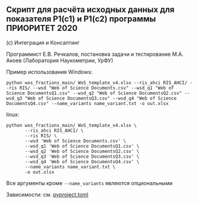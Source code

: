 ## Скрипт для расчёта исходных данных для показателя Р1(с1) и Р1(с2) программы ПРИОРИТЕТ 2020

(с) Интеграция и Консалтинг 

Программист Е.В. Речкалов, постановка задачи и тестирование М.А. Акоев (Лаборатория Наукометрии, УрФУ)



Пример использования Windows:
```
python wos_fractions_main/ WoS_template_v4.xlsx --ris_ahci RIS_AHCI/ --ris RIS/ --wsd "Web of Science Documents.csv" --wsd_q1 "Web of Science DocumentsQ1.csv" --wsd_q2 "Web of Science DocumentsQ2.csv" --wsd_q3 "Web of Science DocumentsQ3.csv" --wsd_q4 "Web of Science DocumentsQ4.csv" --name_variants name_variant.txt -o out.xlsx
```

 linux:
```
python wos_fractions_main/ WoS_template_v4.xlsx \
       --ris_ahci RIS_AHCI/ \
       --ris RIS/ \
       --wsd 'Web of Science Documents.csv' \
       --wsd_q1 'Web of Science DocumentsQ1.csv' \
       --wsd_q2 'Web of Science DocumentsQ2.csv' \
       --wsd_q3 'Web of Science DocumentsQ3.csv' \
       --wsd_q4 'Web of Science DocumentsQ4.csv' \
       --name_variants name_variant.txt \
       -o out.xlsx
```

Все аргументы кроме `--name_variants` являются опциональными

Зависимости: см. [pyproject.toml](pyproject.toml)
